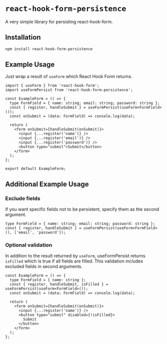 # `react-hook-form-persistence`

A very simple library for persisting react-hook-form.

## Installation

```sh
npm install react-hook-form-persistence
```

## Example Usage

Just wrap a result of `useForm` which React Hook Form returns.

```tsx
import { useForm } from 'react-hook-form';
import useFormPersist from 'react-hook-form-persistence';

const ExampleForm = () => {
  type FormField = { name: string; email: string; password: string };
  const { register, handleSubmit } = useFormPersist(useForm<FormField>());
  const onSubmit = (data: FormField) => console.log(data);

  return (
    <form onSubmit={handleSubmit(onSubmit)}>
      <input {...register('name')} />
      <input {...register('email')} />
      <input {...register('password')} />
      <button type="submit">Submit</button>
    </form>
  );
};

export default ExampleForm;
```

## Additional Example Usage

### Exclude fields

If you want specific fields not to be persistent, specify them as the second argument.

```tsx
type FormField = { name: string; email: string; password: string };
const { register, handleSubmit } = useFormPersist(useForm<FormField>(), ['email', 'password']);
```

### Optional validation

In addition to the result returned by `useForm`, useFormPersist returns `isFilled` which is true if all fields are filled. This validation includes excluded fields in second arguments.

```tsx
const ExampleForm = () => {
  type FormField = { name: string };
  const { register, handleSubmit, isFilled } = useFormPersist(useForm<FormField>());
  const onSubmit = (data: FormField) => console.log(data);

  return (
    <form onSubmit={handleSubmit(onSubmit)}>
      <input {...register('name')} />
      <button type="submit" disabled={!isFilled}>
        Submit
      </button>
    </form>
  );
};
```
